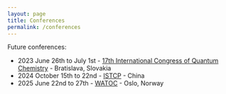 ```yaml
---
layout: page
title: Conferences
permalink: /conferences
---
```


Future conferences:

- 2023 June 26th to July 1st - [17th International Congress of Quantum Chemistry](https://icqc2023.org) - Bratislava, Slovakia
- 2024 October 15th to 22nd - [ISTCP](https://uia.org/s/ca/en/1300520423) - China
- 2025 June 22nd to 27th - [WATOC](https://watoc2025.no) - Oslo, Norway
